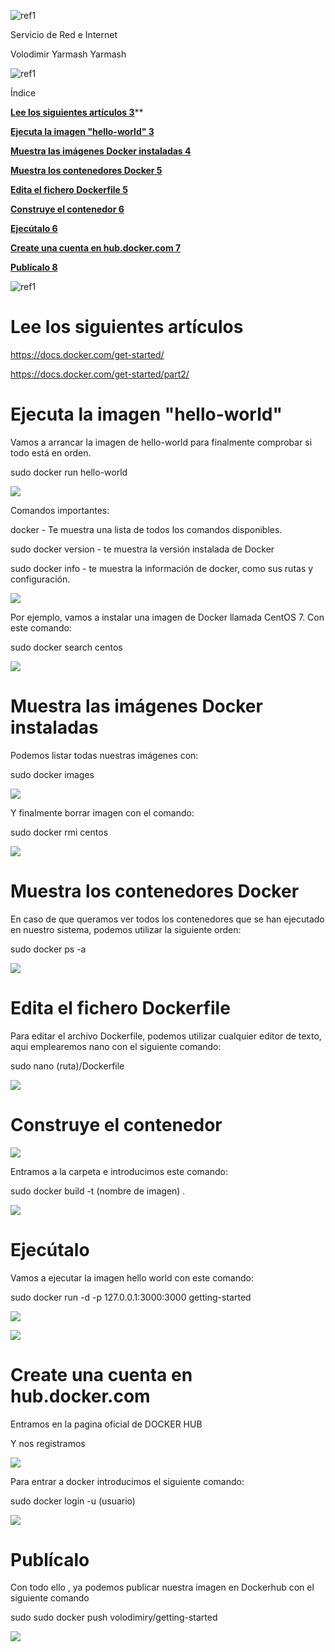 ﻿![ref1]


Servicio de Red e Internet



Volodimir Yarmash Yarmash























![ref1]

Índice

[**Lee los siguientes artículos	3**](#_b9hn2cw6aavl)**

[**Ejecuta la imagen "hello-world"	3**](#_2znu2rbiammz)

[**Muestra las imágenes Docker instaladas	4**](#_j108mzprpnqx)

[**Muestra los contenedores Docker	5**](#_t26ozvbb8zlp)

[**Edita el fichero Dockerfile	5**](#_7tcqxeldky5z)

[**Construye el contenedor	6**](#_d2mfpyupn198)

[**Ejecútalo	6**](#_exixaaamyzgf)

[**Create una cuenta en hub.docker.com	7**](#_1tcnnk2sh174)

[**Publícalo	8**](#_d6ohpoewxusl)


























![ref1]

# <a name="_b9hn2cw6aavl"></a>Lee los siguientes artículos
<https://docs.docker.com/get-started/>

<https://docs.docker.com/get-started/part2/>

# <a name="_2znu2rbiammz"></a>Ejecuta la imagen "hello-world"
Vamos a arrancar la imagen de hello-world para finalmente comprobar si todo está en orden.

sudo docker run hello-world

![](Aspose.Words.4fe7be42-cd15-4354-84d9-a9af89f3e981.002.png)

Comandos importantes:

docker - Te muestra una lista de todos los comandos disponibles.

sudo docker version - te muestra la versión instalada de Docker

sudo docker info - te muestra la información de docker, como sus rutas y configuración.

![](Aspose.Words.4fe7be42-cd15-4354-84d9-a9af89f3e981.003.png)

Por ejemplo, vamos a instalar una imagen de Docker llamada CentOS 7. Con este comando:

sudo docker search centos

![](Aspose.Words.4fe7be42-cd15-4354-84d9-a9af89f3e981.004.png)

# <a name="_j108mzprpnqx"></a>Muestra las imágenes Docker instaladas
Podemos listar todas nuestras imágenes con:

sudo docker images

![](Aspose.Words.4fe7be42-cd15-4354-84d9-a9af89f3e981.005.png)

Y finalmente borrar imagen con el comando:

sudo docker rmi centos

![](Aspose.Words.4fe7be42-cd15-4354-84d9-a9af89f3e981.006.png)

# <a name="_t26ozvbb8zlp"></a>Muestra los contenedores Docker
En caso de que queramos ver todos los contenedores que se han ejecutado en nuestro sistema, podemos utilizar la siguiente orden:

sudo docker ps -a

![](Aspose.Words.4fe7be42-cd15-4354-84d9-a9af89f3e981.007.png)
# <a name="_7tcqxeldky5z"></a>Edita el fichero Dockerfile
Para editar el archivo Dockerfile, podemos utilizar cualquier editor de texto, aqui emplearemos nano con el siguiente comando:

sudo nano (ruta)/Dockerfile

![](Aspose.Words.4fe7be42-cd15-4354-84d9-a9af89f3e981.008.png)
# <a name="_d2mfpyupn198"></a>Construye el contenedor
![](Aspose.Words.4fe7be42-cd15-4354-84d9-a9af89f3e981.009.png)

Entramos a la carpeta e introducimos este comando:

sudo docker build -t (nombre de imagen) .

![](Aspose.Words.4fe7be42-cd15-4354-84d9-a9af89f3e981.010.png)

# <a name="_exixaaamyzgf"></a>Ejecútalo
Vamos a ejecutar la imagen hello world con este comando:

sudo docker run -d -p 127.0.0.1:3000:3000 getting-started

![](Aspose.Words.4fe7be42-cd15-4354-84d9-a9af89f3e981.011.png)

![](Aspose.Words.4fe7be42-cd15-4354-84d9-a9af89f3e981.012.png)
# <a name="_1tcnnk2sh174"></a>Create una cuenta en hub.docker.com
Entramos en la pagina oficial de DOCKER HUB

Y nos registramos

![](Aspose.Words.4fe7be42-cd15-4354-84d9-a9af89f3e981.013.png)

Para entrar a docker introducimos el siguiente comando:

sudo docker login -u (usuario)

![](Aspose.Words.4fe7be42-cd15-4354-84d9-a9af89f3e981.014.png)
# <a name="_d6ohpoewxusl"></a>Publícalo
Con todo ello , ya podemos publicar nuestra imagen en Dockerhub con el siguiente comando

sudo sudo docker push volodimiry/getting-started

![](Aspose.Words.4fe7be42-cd15-4354-84d9-a9af89f3e981.015.png)

[ref1]: Aspose.Words.4fe7be42-cd15-4354-84d9-a9af89f3e981.001.png
